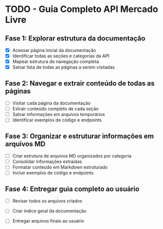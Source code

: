 # TODO - Guia Completo API Mercado Livre

## Fase 1: Explorar estrutura da documentação
- [x] Acessar página inicial da documentação
- [x] Identificar todas as seções e categorias da API
- [x] Mapear estrutura de navegação completa
- [x] Salvar lista de todas as páginas a serem visitadas

## Fase 2: Navegar e extrair conteúdo de todas as páginas
- [ ] Visitar cada página da documentação
- [ ] Extrair conteúdo completo de cada seção
- [ ] Salvar informações em arquivos temporários
- [ ] Identificar exemplos de código e endpoints

## Fase 3: Organizar e estruturar informações em arquivos MD
- [ ] Criar estrutura de arquivos MD organizados por categoria
- [ ] Consolidar informações extraídas
- [ ] Formatar conteúdo em Markdown estruturado
- [ ] Incluir exemplos de código e endpoints

## Fase 4: Entregar guia completo ao usuário
- [ ] Revisar todos os arquivos criados
- [ ] Criar índice geral da documentação
- [ ] Entregar arquivos finais ao usuário

